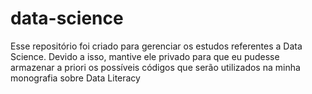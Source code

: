 # data-science
Esse repositório foi criado para gerenciar os estudos referentes a Data Science. 
Devido a isso, mantive ele privado para que eu pudesse  armazenar a priori os possíveis códigos que serão utilizados na minha monografia sobre Data Literacy
